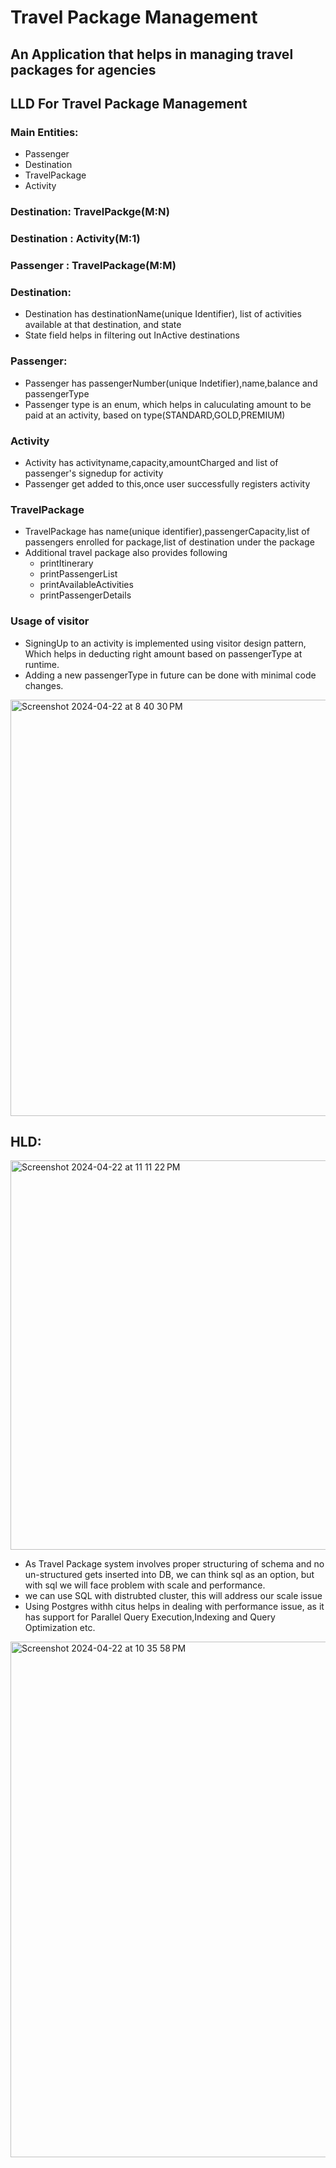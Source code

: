 # Travel Package Management
## An Application that helps in managing travel packages for agencies

## LLD For Travel Package Management
### Main Entities:
   * Passenger
   * Destination
   * TravelPackage
   * Activity

### Destination: TravelPackge(M:N)
### Destination : Activity(M:1)
### Passenger : TravelPackage(M:M)

### Destination:
 *  Destination has destinationName(unique Identifier), list of activities available at that destination, and state
 *   State field helps in filtering out InActive destinations

### Passenger:
  *  Passenger has passengerNumber(unique Indetifier),name,balance and passengerType
  *  Passenger type is an enum, which helps in caluculating amount to be paid at an activity, based on type(STANDARD,GOLD,PREMIUM)
### Activity
  * Activity has activityname,capacity,amountCharged and list of passenger's signedup for activity
  * Passenger get added to this,once user successfully registers activity
### TravelPackage
  * TravelPackage has name(unique identifier),passengerCapacity,list of passengers enrolled for package,list of destination under the package
  * Additional travel package also provides following
    * printItinerary
    * printPassengerList
    * printAvailableActivities
    * printPassengerDetails
### Usage of visitor
  * SigningUp to an activity is implemented using visitor design pattern, Which helps in deducting right amount based on passengerType at runtime.
  * Adding a new passengerType in future can be done with minimal code changes.
<img width="666" alt="Screenshot 2024-04-22 at 8 40 30 PM" src="https://github.com/rajeshmanchikanti10/TravelPackageManagement/assets/45352809/d60fbaa2-df7b-4a20-aeef-0eded269bc2c">

## HLD:
 <img width="623" alt="Screenshot 2024-04-22 at 11 11 22 PM" src="https://github.com/rajeshmanchikanti10/TravelPackageManagement/assets/45352809/91314066-47aa-4d80-9ff5-d054223af718">

  * As Travel Package system involves proper structuring of schema and no un-structured gets inserted into DB, we can think sql as an option, but with sql we will face problem with scale and performance.
  *  we can use SQL with distrubted cluster, this will address our scale issue
  *  Using Postgres withh citus helps in dealing with performance issue, as it has support for Parallel Query Execution,Indexing and Query Optimization etc.

<img width="825" alt="Screenshot 2024-04-22 at 10 35 58 PM" src="https://github.com/rajeshmanchikanti10/TravelPackageManagement/assets/45352809/f41a5499-b20e-4b72-83a1-d6c4a5830d3a">







  

